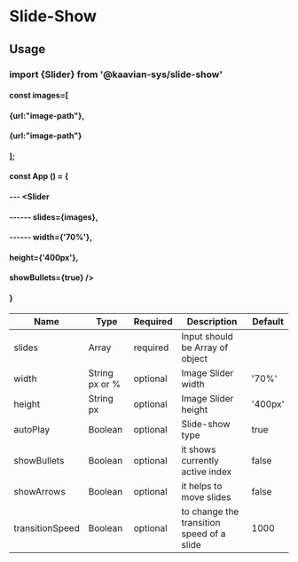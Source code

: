 # Slide-Show

## Usage

###  import {Slider} from '@kaavian-sys/slide-show'
#### const images=[
####    {url:"image-path"},
####    {url:"image-path"}
#### ];

#### const App () = {
#### ---  <Slider 
#### ------   slides={images},
#### ------      width={'70%'},
####       height={'400px'},
####       showBullets={true} />    
#### }

| Name | Type | Required | Description | Default |
| ---  | ---  | -------- | ----------- | ------- | 
| slides | Array | required | Input should be Array of object|         |
| width | String px or % | optional | Image Slider width | '70%' |
| height | String px | optional | Image Slider height | '400px' |
| autoPlay | Boolean | optional | Slide-show type | true |
| showBullets | Boolean | optional | it shows currently active index | false |
| showArrows | Boolean | optional | it helps to move slides | false |
| transitionSpeed | Boolean | optional | to change the transition speed of a slide | 1000 |
